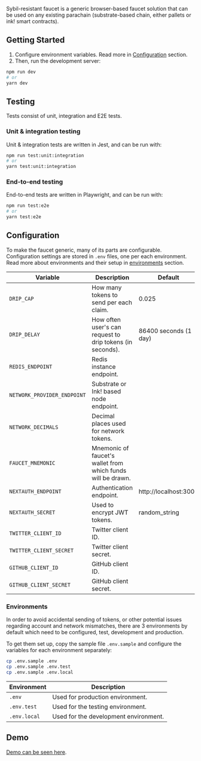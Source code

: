 Sybil-resistant faucet is a generic browser-based faucet solution that can be used on any existing parachain (substrate-based chain, either pallets or ink! smart contracts).

## Getting Started

1. Configure environment variables. Read more in [Configuration](#configuration) section.
2. Then, run the development server:

```bash
npm run dev
# or
yarn dev
```

## Testing

Tests consist of unit, integration and E2E tests. 

### Unit & integration testing

Unit & integration tests are written in Jest, and can be run with:

```bash
npm run test:unit:integration
# or
yarn test:unit:integration
```

### End-to-end testing

End-to-end tests are written in Playwright, and can be run with:

```bash
npm run test:e2e
# or
yarn test:e2e
```

## Configuration

To make the faucet generic, many of its parts are configurable. Configuration settings are stored in `.env` files, one per each environment. Read more about environments and their setup in [environments](#environments) section.

| Variable | Description | Default |
| ------------- | ------------- | ------------- |
| `DRIP_CAP` | How many tokens to send per each claim. | 0.025 |
| `DRIP_DELAY` | How often user's can request to drip tokens (in seconds). | 86400 seconds (1 day) |
| `REDIS_ENDPOINT` | Redis instance endpoint. |  |
| `NETWORK_PROVIDER_ENDPOINT` | Substrate or Ink! based node endpoint. |  |
| `NETWORK_DECIMALS` | Decimal places used for network tokens. |  |
| `FAUCET_MNEMONIC` | Mnemonic of faucet's wallet from which funds will be drawn. |  |
| `NEXTAUTH_ENDPOINT` | Authentication endpoint. | http://localhost:3000 |
| `NEXTAUTH_SECRET` | Used to encrypt JWT tokens. | random_string |
| `TWITTER_CLIENT_ID` | Twitter client ID. |  |
| `TWITTER_CLIENT_SECRET` | Twitter client secret. |  |
| `GITHUB_CLIENT_ID` | GitHub client ID. |  |
| `GITHUB_CLIENT_SECRET` | GitHub client secret. |  |

### Environments

In order to avoid accidental sending of tokens, or other potential issues regarding account and network mismatches, there are 3 environments by default which need to be configured, test, development and production. 

To get them set up, copy the sample file `.env.sample` and configure the variables for each environment separately:

```bash
cp .env.sample .env
cp .env.sample .env.test
cp .env.sample .env.local
```

| Environment | Description |
| ------------- | ------------- |
| `.env` | Used for production environment. |
| `.env.test` | Used for the testing environment. |
| `.env.local` | Used for the development environment. |

## Demo

[Demo can be seen here](https://sybil-resistant-substrate-faucet.vercel.app/).